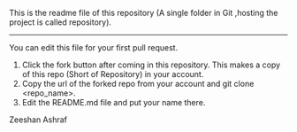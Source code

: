 This is the readme file of this repository (A single folder in Git ,hosting the project is called repository).

*********************************************************************
You can edit this file for your first pull request.

1. Click the fork button after coming in this repository. 
   This makes a copy of this repo (Short of Repository) in your account.
2. Copy the url of the forked repo from your account and git clone <repo_name>.
3. Edit the README.md file and put your name there.

Zeeshan Ashraf
